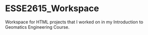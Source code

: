 # ESSE2615_Workspace
Workspace for HTML projects that I worked on in my Introduction to Geomatics Engineering Course.
